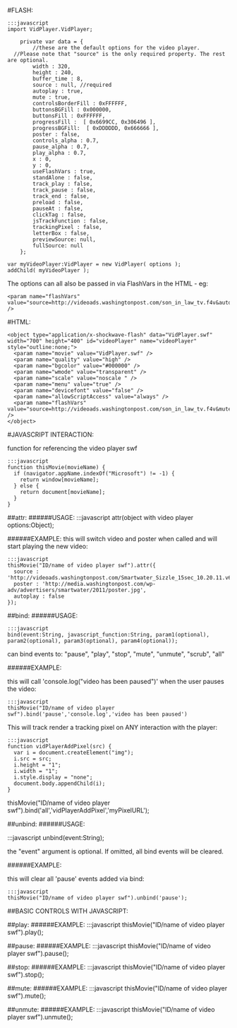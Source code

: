 #FLASH:
    
    :::javascript
    import VidPlayer.VidPlayer;
    
		private var data = {
			//these are the default options for the video player.
      //Please note that "source" is the only required property. The rest are optional.
			width : 320,
			height : 240,
			buffer_time : 8,
			source : null, //required
			autoplay : true,
			mute : true,
			controlsBorderFill : 0xFFFFFF,
			buttonsBGFill : 0x000000,
			buttonsFill : 0xFFFFFF,
			progressFill :  [ 0x6699CC, 0x306496 ],
			progressBGFill:  [ 0xDDDDDD, 0x666666 ],
			poster : false,
			controls_alpha : 0.7,
			pause_alpha : 0.7,
			play_alpha : 0.7,
			x : 0,
			y : 0,
			useFlashVars : true,
			standAlone : false,
			track_play : false,
			track_pause : false,
			track_end : false,
			preload : false,
			pauseAt : false,
			clickTag : false,
			jsTrackFunction : false,
			trackingPixel : false,
			letterBox : false,
			previewSource: null,
			fullSource: null
		};
    
    var myVideoPlayer:VidPlayer = new VidPlayer( options );
    addChild( myVideoPlayer );
    


The options can all also be passed in via FlashVars in the HTML - eg:

    <param name="flashVars" value="source=http://videoads.washingtonpost.com/son_in_law_tv.f4v&autoplay=false&mute=false" />


#HTML:

    <object type="application/x-shockwave-flash" data="VidPlayer.swf" width="700" height="400" id="videoPlayer" name="videoPlayer" style="outline:none;">
      <param name="movie" value="VidPlayer.swf" />
      <param name="quality" value="high" />
      <param name="bgcolor" value="#000000" />
      <param name="wmode" value="transparent" />
      <param name="scale" value="noscale " />
      <param name="menu" value="true" />
      <param name="devicefont" value="false" />
      <param name="allowScriptAccess" value="always" />
      <param name="flashVars" value="source=http://videoads.washingtonpost.com/son_in_law_tv.f4v&mute=false&autoplay=false&standAlone=true" />
    </object>



#JAVASCRIPT INTERACTION:

function for referencing the video player swf
    
    :::javascript
    function thisMovie(movieName) {
      if (navigator.appName.indexOf("Microsoft") != -1) {
        return window[movieName];
      } else {
        return document[movieName];
      }
    }


##attr:
######USAGE: 
    :::javascript
    attr(object with video player options:Object);

######EXAMPLE:
this will switch video and poster when called and will start playing the new video:
    
    :::javascript
    thisMovie("ID/name of video player swf").attr({
      source : 'http://videoads.washingtonpost.com/Smartwater_Sizzle_15sec_10.20.11.v6_HR.f4v',
      poster : 'http://media.washingtonpost.com/wp-adv/advertisers/smartwater/2011/poster.jpg',
      autoplay : false
    });



##bind:
######USAGE: 

    :::javascript
    bind(event:String, javascript_function:String, param1(optional), param2(optional), param3(optional), param4(optional));
    
can bind events to: "pause", "play", "stop", "mute", "unmute", "scrub", "all"

######EXAMPLE:

this will call 'console.log("video has been paused")' when the user pauses the video:

    :::javascript
    thisMovie("ID/name of video player swf").bind('pause','console.log','video has been paused')

This will track render a tracking pixel on ANY interaction with the player:
    
    
    :::javascript
    function vidPlayerAddPixel(src) {
      var i = document.createElement("img");
      i.src = src;
      i.height = "1";
      i.width = "1";
      i.style.display = "none";
      document.body.appendChild(i);
    }
    
   thisMovie("ID/name of video player swf").bind('all','vidPlayerAddPixel','myPixelURL'); 
   

##unbind:
######USAGE: 
   
   :::javascript
    unbind(event:String);
    
the "event" argument is optional. If omitted, all bind events will be cleared.

######EXAMPLE:

this will clear all 'pause' events added via bind:
    
    :::javascript
    thisMovie("ID/name of video player swf").unbind('pause');



##BASIC CONTROLS WITH JAVASCRIPT:

##play:
######EXAMPLE:
    :::javascript
    thisMovie("ID/name of video player swf").play();

##pause:
######EXAMPLE:
    :::javascript
    thisMovie("ID/name of video player swf").pause();

##stop:
######EXAMPLE:
    :::javascript
    thisMovie("ID/name of video player swf").stop();

##mute:
######EXAMPLE:
    :::javascript
    thisMovie("ID/name of video player swf").mute();

##unmute:
######EXAMPLE:
    :::javascript
    thisMovie("ID/name of video player swf").unmute();